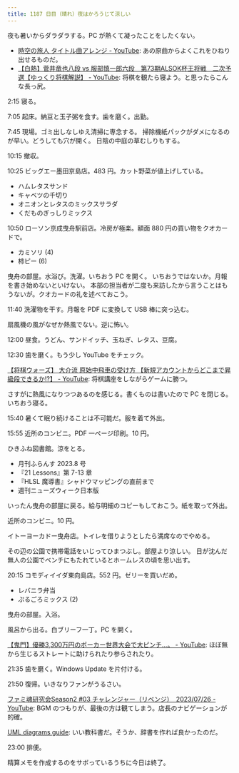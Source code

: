 ```yaml
---
title: 1187 日目（晴れ）夜はかろうじて涼しい
---
```


夜も暑いからダラダラする。PC が熱くて凝ったことをしたくない。

* [時空の旅人 タイトル曲アレンジ - YouTube](https://www.youtube.com/watch?v=ak2G8vlttFk):
  あの原曲からよくこれをひねり出せるものだ。
* [【白熱】菅井竜也八段 vs 服部慎一郎六段　第73期ALSOK杯王将戦　二次予選【ゆっくり将棋解説】 - YouTube](https://www.youtube.com/watch?v=Y39eiXktHPE):
  将棋を観たら寝よう。と思ったらこんな長っ尻。

2:15 寝る。

7:05 起床。納豆と玉子粥を食す。歯を磨く。出勤。

7:45 現場。ゴミ出しなしゆえ清掃に専念する。
掃除機紙パックがダメになるのが早い。どうしても穴が開く。
日陰の中庭の草むしりもする。

10:15 撤収。

10:25 ビッグエー墨田京島店。483 円。カット野菜が値上げしている。

* ハムレタスサンド
* キャベツの千切り
* オニオンとレタスのミックスサラダ
* くだものぎっしりミックス

10:50 ローソン京成曳舟駅前店。冷房が極楽。額面 880 円の買い物をクオカードで。

* カミソリ (4)
* 柿ピー (6)

曳舟の部屋。水浴び。洗濯。いちおう PC を開く。
いちおうではないか。月報を書き始めないといけない。
本部の担当者が二度も来訪したから言うことはもうないが。クオカードの礼を述べておこう。

11:40 洗濯物を干す。月報を PDF に変換して USB 棒に突っ込む。

扇風機の風がなぜか熱風でない。逆に怖い。

12:00 昼食。うどん、サンドイッチ、玉ねぎ、レタス、豆腐。

12:30 歯を磨く。もう少し YouTube をチェック。

[【将棋ウォーズ】 大介流 原始中飛車の受け方 【新規アカウントからどこまで昇級段できるか!?】 - YouTube](https://www.youtube.com/watch?v=2qa-4sJwEXk):
将棋講座をしながらゲームに勝つ。

さすがに熱風になりつつあるのを感じる。書くものは書いたので PC を閉じる。
いちおう寝る。

15:40 暑くて眠り続けることは不可能だ。服を着て外出。

15:55 近所のコンビニ。PDF 一ページ印刷。10 円。

ひきふね図書館。涼をとる。

* 月刊ふらんす 2023.8 号
* 『21 Lessons』第 7-13 章
* 『HLSL 魔導書』シャドウマッピングの直前まで
* 週刊ニューズウィーク日本版

いったん曳舟の部屋に戻る。給与明細のコピーもしておこう。紙を取って外出。

近所のコンビニ。10 円。

イトーヨーカドー曳舟店。トイレを借りようとしたら満席なのでやめる。

その辺の公園で携帯電話をいじってひまつぶし。部屋より涼しい。
日が沈んだ無人の公園でベンチにもたれているとホームレスの頃を思い出す。

20:15 コモディイイダ東向島店。552 円。ゼリーを買いだめ。

* レバニラ弁当
* ぷるごろミックス (2)

曳舟の部屋。入浴。

風呂から出る。白ブリーフ一丁。PC を開く。

[【鬼門】優勝3,300万円のポーカー世界大会で大ピンチ…。 - YouTube](https://www.youtube.com/watch?v=ELAawXY5_2g):
ほぼ無から生じるストレートに助けられたり参らされたり。

21:35 歯を磨く。Windows Update を片付ける。

21:50 復帰。いきなりファンがうるさい。

[ファミ魂研究会Season2 #03 チャレンジャー（リベンジ）　2023/07/26 - YouTube](https://www.youtube.com/watch?v=ctqZl-WOdbE):
BGM のつもりが、最後の方は観てしまう。店長のナビゲーションが的確。

[UML diagrams guide](https://nulab.com/learn/software-development/uml-diagrams-guide/):
いい教科書だ。そうか、辞書を作れば良かったのだ。

23:00 排便。

精算メモを作成するのをサボっているうちに今日は終了。
